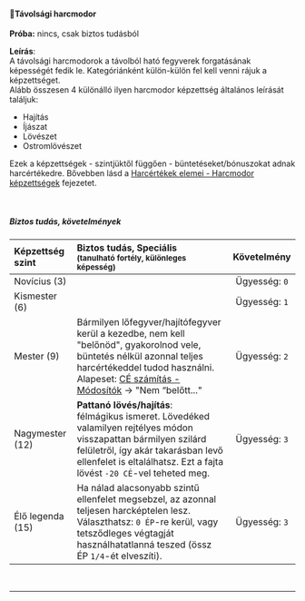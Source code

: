 #### 🔵Távolsági harcmodor

**Próba:** nincs, csak biztos tudásból

**Leírás**:\
A távolsági harcmodorok a távolból ható fegyverek forgatásának képességét fedik le. Kategóriánként külön-külön fel kell venni rájuk a képzettséget.\
Alább összesen 4 különálló ilyen harcmodor képzettség általános leírását találjuk:
- Hajítás
- Íjászat
- Lövészet
- Ostromlövészet

Ezek a képzettségek - szintjüktől függően - büntetéseket/bónuszokat adnak harcértékedre. Bővebben lásd a [Harcértékek elemei - Harcmodor képzettségek](../062_02_harcmodor_kepzettsegek.md#harcmodor-képzettségek) fejezetet.

<br />

##### Biztos tudás, követelmények

| Képzettség szint | Biztos tudás, Speciális <br /><sub>(tanulható fortély, különleges  képesség)</sub>                                                                                                                                                                                 |  Követelmény  |
|:---------------- |:------------------------------------------------------------------------------------------------------------------------------------------------------------------------------------------------------------------------------------------------------------------ |:-------------:|
| Novícius (3)     |                                                                                                                                                                                                                                                                    | Ügyesség: `0` |
| Kismester (6)    |                                                                                                                                                                                                                                                                    | Ügyesség: `1` |
| Mester (9)       | Bármilyen lőfegyver/hajítófegyver kerül a kezedbe, nem kell "belőnöd", gyakorolnod vele, büntetés nélkül azonnal teljes harcértékeddel tudod használni.<br />Alapeset: [CÉ számítás - Módosítók](../071_tavharc_ce.md#m%C3%B3dos%C3%ADt%C3%B3k) → "Nem “belőtt..." | Ügyesség: `2` |
| Nagymester (12)  | **Pattanó lövés/hajítás**:<br>félmágikus ismeret. Lövedéked valamilyen rejtélyes módon visszapattan bármilyen szilárd felületről, így akár takarásban levő ellenfelet is eltalálhatsz. Ezt a fajta lövést `-20 CÉ`-vel teheted meg.                                | Ügyesség: `3` |
| Élő legenda (15) | Ha nálad alacsonyabb szintű ellenfelet megsebzel, az azonnal teljesen harcképtelen lesz.<br />Választhatsz: `0 ÉP`-re kerül, vagy tetsződleges végtagját használhatatlanná teszed (össz ÉP `1/4`-ét elveszíti).                                                    | Ügyesség: `3` |

<br />

---
